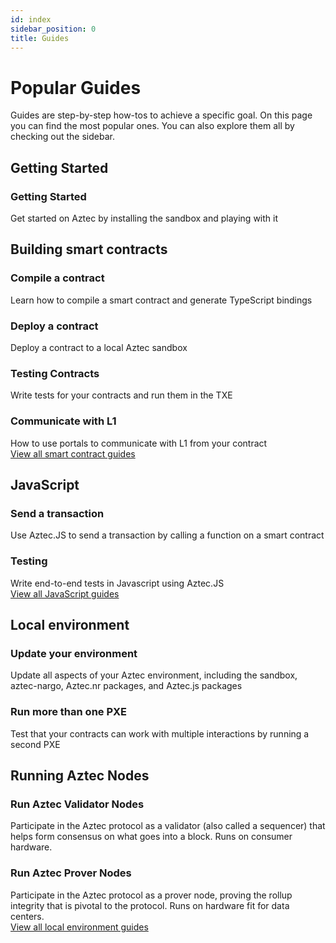 ```yaml
---
id: index
sidebar_position: 0
title: Guides
---
```


# Popular Guides

Guides are step-by-step how-tos to achieve a specific goal. On this page you can find the most popular ones. You can also explore them all by checking out the sidebar.

## Getting Started

<div className="card-container full-width">
  <Card shadow='tl' link='/guides/developer_guides/getting_started'>
    <CardHeader>
      <h3>Getting Started</h3>
    </CardHeader>
    <CardBody>
     Get started on Aztec by installing the sandbox and playing with it
    </CardBody>
  </Card>
</div>

## Building smart contracts

<div className="card-container">
  <Card shadow='tl' link='/guides/developer_guides/smart_contracts/how_to_compile_contract'>
    <CardHeader>
      <h3>Compile a contract</h3>
    </CardHeader>
    <CardBody>
      Learn how to compile a smart contract and generate TypeScript bindings
    </CardBody>
  </Card>

  <Card shadow='tl' link='/guides/developer_guides/smart_contracts/how_to_deploy_contract'>
    <CardHeader>
      <h3>Deploy a contract</h3>
    </CardHeader>
    <CardBody>
      Deploy a contract to a local Aztec sandbox
    </CardBody>
  </Card>

  <Card shadow='tl' link='/guides/developer_guides/smart_contracts/testing_contracts/testing'>
    <CardHeader>
      <h3>Testing Contracts</h3>
    </CardHeader>
    <CardBody>
      Write tests for your contracts and run them in the TXE
    </CardBody>
  </Card>

   <Card shadow='tl' link='/guides/developer_guides/smart_contracts/writing_contracts/portals/communicate_with_portal'>
    <CardHeader>
      <h3>Communicate with L1</h3>
    </CardHeader>
    <CardBody>
      How to use portals to communicate with L1 from your contract
    </CardBody>
  </Card>
</div>

<div className="view-all-link">
  <a href="/docs/docs/guides/developer_guides/smart_contracts/writing_contracts/initializers.md">View all smart contract guides</a>
</div>

## JavaScript

<div className="card-container">
  <Card shadow='tl' link='/guides/developer_guides/js_apps/send_transaction'>
    <CardHeader>
      <h3>Send a transaction</h3>
    </CardHeader>
    <CardBody>
      Use Aztec.JS to send a transaction by calling a function on a smart contract
    </CardBody>
  </Card>

  <Card shadow='tl'  link='/guides/developer_guides/js_apps/test'>
    <CardHeader>
      <h3>Testing</h3>
    </CardHeader>
    <CardBody>
      Write end-to-end tests in Javascript using Aztec.JS
    </CardBody>
  </Card>
</div>

<div className="view-all-link">
  <a href="/docs/docs/guides/developer_guides/js_apps/authwit.md">View all JavaScript guides</a>
</div>

## Local environment

<div className="card-container">
  <Card shadow='tl' link='/docs/docs/guides/developer_guides/local_env/versions-updating.md'>
    <CardHeader>
      <h3>Update your environment</h3>
    </CardHeader>
    <CardBody>
      Update all aspects of your Aztec environment, including the sandbox, aztec-nargo, Aztec.nr packages, and Aztec.js packages
    </CardBody>
  </Card>

  <Card shadow='tl' link='/guides/developer_guides/local_env/run_more_than_one_pxe_sandbox'>
    <CardHeader>
      <h3>Run more than one PXE</h3>
    </CardHeader>
    <CardBody>
      Test that your contracts can work with multiple interactions by running a second PXE
    </CardBody>
  </Card>
</div>

## Running Aztec Nodes

<div className="card-container">
  <Card shadow='tl' link='/guides/developer_guides/running_nodes/running_validators'>
    <CardHeader>
      <h3>Run Aztec Validator Nodes</h3>
    </CardHeader>
    <CardBody>
      Participate in the Aztec protocol as a validator (also called a sequencer) that helps form consensus on what goes into a block. Runs on consumer hardware.
    </CardBody>
  </Card>
  <Card shadow='tl' link='/guides/developer_guides/running_nodes/running_provers'>
    <CardHeader>
      <h3>Run Aztec Prover Nodes</h3>
    </CardHeader>
    <CardBody>
      Participate in the Aztec protocol as a prover node, proving the rollup integrity that is pivotal to the protocol. Runs on hardware fit for data centers.
    </CardBody>
  </Card>
</div>

<div className="view-all-link">
  <a href="/docs/docs/guides/developer_guides/local_env/versions-updating.md">View all local environment guides</a>
</div>
